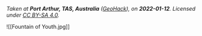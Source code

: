 *Taken at **Port Arthur, TAS, Australia** ([GeoHack](https://geohack.toolforge.org/geohack.php?pagename=Port_Arthur,_Tasmania&params=43_09_0_S_147_51_0_E_type:city_region:AU-TAS)), on **2022-01-12**. Licensed under [CC BY-SA 4.0](http://creativecommons.org/licenses/by-sa/4.0/).*

![[Fountain of Youth.jpg]]